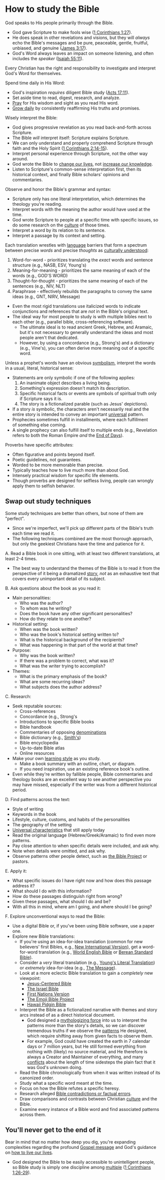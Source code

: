 
# How to study the Bible

God speaks to His people primarily through the Bible.

- God gave Scripture to make fools wise ([1 Corinthians 1:27](https://biblehub.com/1_corinthians/1-27.htm)).
- He does speak in other revelations and visions, but they will *always* echo the Bible's messages and be pure, peaceable, gentle, fruitful, unbiased, and genuine ([James 3:17](https://biblehub.com/james/3-17.htm)).
- God's Word always leaves an impact on someone listening, and often includes the *speaker* ([Isaiah 55:11](https://biblehub.com/isaiah/55-11.htm)).

Every Christian has the right and responsibility to investigate and interpret God's Word for themselves.

Spend time daily in His Word:

- God's inspiration *requires* diligent Bible study ([Acts 17:11](https://biblehub.com/acts/17-11.htm)).
- Set aside time to read, digest, research, and analyze.
- [Pray](spiritual-exercises-prayer.md) for His wisdom and sight as you read His word.
- [Grow daily](spiritual-exercises.md) by consistently reaffirming His truths and promises.

Wisely interpret the Bible:

- God gives progressive revelation as you read back-and-forth across Scripture.
- The Bible *will* interpret itself: Scripture explains Scripture.
- We can only understand and properly comprehend Scripture through faith and the Holy Spirit ([1 Corinthians 2:14-15](https://biblehub.com/bsb/1_corinthians/2.htm)).
- Interpret personal experience through Scripture, not the other way around.
- God wrote the Bible to [change our lives](goodlife.md), not [increase our knowledge](understanding.md).
- Listen to Scripture's common-sense interpretation first, then its historical context, and finally Bible scholars' opinions and commentaries.

Observe and honor the Bible's grammar and syntax:

- Scripture only has one literal interpretation, which determines the theology you're reading.
- Interpret words with the meaning the author would have used at the time.
- God wrote Scripture to people at a specific time with specific issues, so do some research on the [culture](people-culture.md) of those times.
- Interpret a word by its relation to its sentence.
- Interpret a passage by its context and setting.

Each translation wrestles with [language](language.md) barriers that form a spectrum between precise *words* and precise *thoughts* as [culturally understood](people-culture.md):

1. Word-for-word - prioritizes translating the *exact* words and sentence structure (e.g., NASB, ESV, Young's)
2. Meaning-for-meaning - prioritizes the same meaning of each of the words (e.g., GOD'S WORD)
3. Thought-for-thought - prioritizes the same meaning of each of the sentences (e.g., NIV, NLT)
4. Paraphrase - effectively rebuilds the paragraphs to convey the same ideas (e.g., GNT, NIRV, Message)

- Even the most rigid translations use italicized words to indicate conjunctions and references that are *not* in the Bible's original text.
- The ideal way for most people to study is with multiple bibles next to each other (e.g., parallel bible, cross-referencing software).
  - The ultimate ideal is to read ancient Greek, Hebrew, and Aramaic, but it's not necessary to generally understand the ideas and most people aren't that dedicated.
  - However, by using a concordance (e.g., Strong's) and a dictionary (e.g., Vine's), you can often derive more meaning out of a specific word.

Unless a prophet's words have an obvious [symbolism](symbols.md), interpret the words in a usual, literal, historical sense:

- Statements are only symbolic if one of the following applies:
  1. An inanimate object describes a living being.
  2. Something's expression doesn't match its description.
  3. Specific historical facts or events are symbols of spiritual truth only if Scripture says it is.
  4. The story is a fictionalized parable (such as Jesus' depictions).
- If a story *is* symbolic, the characters aren't necessarily real and the entire story is intended to convey an important [universal](humanity-universals.md) pattern.
- Prophecies sometimes fulfill in installments, where each fulfillment of something else coming.
- A single prophecy can also fulfill itself to multiple ends (e.g., Revelation refers to both the Roman Empire *and* the [End of Days](jesus-returns.md)).

Proverbs have specific attributes:

- Often figurative and points beyond itself.
- Poetic guidelines, not guarantees.
- Worded to be more memorable than precise.
- Typically teaches how to live much more than about God.
- Intensely practical wisdom for specific life elements.
- Though proverbs are designed for selfless living, people can wrongly apply them to selfish behavior.

## Swap out study techniques

Some study techniques are better than others, but none of them are "perfect".

- Since we're imperfect, we'll pick up different parts of the Bible's truth each time we read it.
- The following techniques combined are the most thorough approach, but only the geekiest Christians have the time and patience for it.

A. Read a Bible book in one sitting, with at least two different translations, at least 2-4 times.

- The best way to understand the themes of the Bible is to read it from the perspective of it being a dramatized [story](stories.md), *not* as an exhaustive text that covers every unimportant detail of its subject.

B. Ask questions about the book as you read it:

- Main personalities:
  - Who was the author?
  - To whom was he writing?
  - Does the book have any other significant personalities?
  - How do they relate to one another?
- Historical setting:
  - When was the book written?
  - Who was the book's historical setting written to?
  - What is the historical background of the recipients?
  - What was happening in that part of the world at that time?
- Purpose:
  - Why was the book written?
  - If there was a problem to correct, what was it?
  - What was the writer trying to accomplish?
- Themes:
  - What is the primary emphasis of the book?
  - What are some recurring ideas?
  - What subjects does the author address?

C. Research:

- Seek reputable sources:
  - Cross-references
  - Concordance (e.g., Strong's
  - Introductions to specific Bible books
  - Bible handbook
  - Commentaries of opposing [denominations](conflicts-christian.md)
  - Bible dictionary (e.g., [Smith's](https://biblehub.com/dictionary/smith.htm))
  - Bible encyclopedia
  - Up-to-date Bible atlas
  - Online resources
- Make your own [learning style](mind-memory.md) as you study.
  - Make a book summary with an outline, chart, or diagram.
  - If you need inspiration, use an existing reference book's outline.
- Even while they're written by fallible people, Bible commentaries and theology books are an excellent way to see another perspective you may have missed, especially if the writer was from a different historical period.

D. Find patterns across the text:

- Style of writing
- Keywords in the book
- Lifestyle, culture, customs, and habits of the personalities
- The geography of the setting
- [Universal characteristics](humanity-universals.md) that still apply today
- Read the original language (Hebrew/Greek/Aramaic) to find even more patterns.
- Pay close attention to when specific details were included, and ask why.
- Note when details were omitted, and ask why.
- Observe patterns other people detect, such as [the Bible Project](https://bibleproject.com/) or pastors.

E. Apply it:

- What specific issues do I have right now and how does this passage address it?
- What should I do with this information?
- How do these passages distinguish right from wrong?
- Given these passages, what should I do and be?
- With all this in mind, where am I going, and where should I be going?

F. Explore unconventional ways to read the Bible:

- Use a digital Bible or, if you've been using Bible software, use a paper one.
- Explore new Bible translations:
  - If you're using an idea-for-idea translation (common for new believers' first Bibles, e.g., [New International Version](https://www.thenivbible.com/)), get a word-for-word translation (e.g., [World English Bible](https://worldenglish.bible/) or [Berean Standard Bible](https://berean.bible/)).
  - Consider a *very* literal translation (e.g., [Young's Literal Translation](https://archive.org/details/ylt_20220401)) or *extremely* idea-for-idea (e.g., [The Message](https://messagebible.com/)).
  - Look at a more eclectic Bible translation to gain a *completely* new viewpoint:
    - [Jesus-Centered Bible](https://www.mylifetree.com/jesus-centered-bible/)
    - [The Israel Bible](https://theisraelbible.com/)
    - [First Nations Version](https://firstnationsversion.com/)
    - [The Emoji Bible Project](https://www.emojibibleproject.com/)
    - [Hawaii Pidgin Bible](https://hipidginbible.org/)
  - Interpret the Bible as a fictionalized narrative with themes and story arcs instead of as a direct historical document.
    - God designed a [mythologizing force](stories-myths.md) into us to interpret the patterns more than the story's details, so we can discover tremendous truths if we observe the [patterns](symbols.md) He designed, which require shifting away from given facts to observe them.
    - For example, God could have created the earth in 7 calendar days or 7 million years, but He still formed everything from nothing with (likely) no source material, and He therefore is always a Creator and Maintainer of everything, and many [conflicts](conflicts-christian.md) about the length of time sidesteps the plain fact that it was God's unknown doing.
  - Read the Bible chronologically from when it was written instead of its canonized order.
  - Study what a specific word meant at the time.
  - Focus on how the Bible refutes a specific heresy.
  - Research alleged [Bible contradictions or factual errors](evangelism-apologetics.md).
  - Draw comparisons and contrasts between Christian [culture](people-culture.md) and the Bible.
  - Examine every instance of a Bible word and find associated patterns across them.

## You'll never get to the end of it

Bear in mind that no matter how deep you dig, you're expanding complexities regarding the profound [Gospel message](jesus-gospel.md) and God's guidance on [how to live our lives](spiritual-exercises.md).

- God designed the Bible to be easily accessible to unintelligent people, so Bible study is simply one discipline among [multiple](spiritual-exercises.md) ([1 Corinthians  1:26-29](https://biblehub.com/bsb/1_corinthians/1.htm)).
